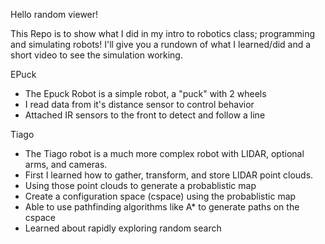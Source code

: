 Hello random viewer!

This Repo is to show what I did in my intro to robotics class; programming and simulating robots! I'll give you a rundown of what I learned/did and a short video to see the simulation working.

EPuck
- The Epuck Robot is a simple robot, a "puck" with 2 wheels
- I read data from it's distance sensor to control behavior
- Attached IR sensors to the front to detect and follow a line

Tiago
- The Tiago robot is a much more complex robot with LIDAR, optional arms, and cameras.
- First I learned how to gather, transform, and store LIDAR point clouds.
- Using those point clouds to generate a probablistic map
- Create a configuration space (cspace) using the probablistic map
- Able to use pathfinding algorithms like A* to generate paths on the cspace
- Learned about rapidly exploring random search

